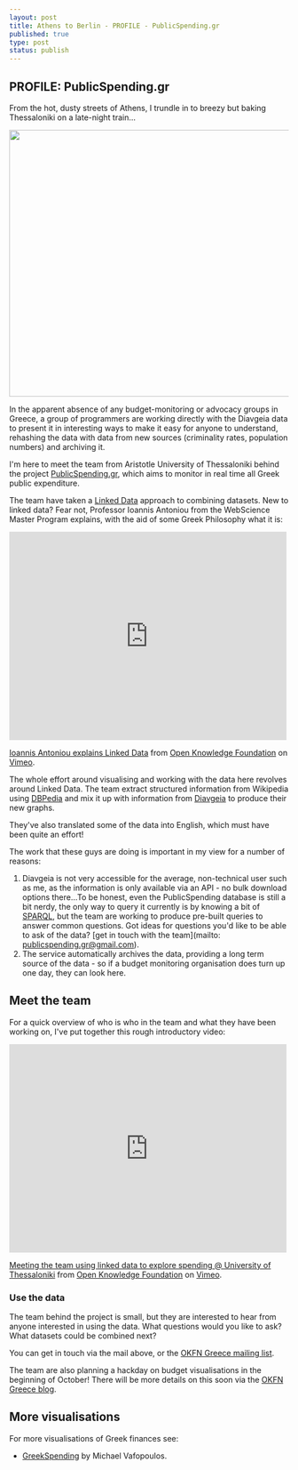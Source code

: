 ```yaml
---
layout: post
title: Athens to Berlin - PROFILE - PublicSpending.gr
published: true
type: post
status: publish
---
```


## PROFILE: PublicSpending.gr

From the hot, dusty streets of Athens, I trundle in to breezy but baking Thessaloniki on a late-night train... 

<img alt="" src="http://farm9.staticflickr.com/8005/7581121498_91fd055495_z.jpg" title="Train Athens - Thessaloniki" class="alignnone" width="640" height="480" />

In the apparent absence of any budget-monitoring or advocacy groups in Greece, a group of programmers are working directly with the Diavgeia data to present it in interesting ways to make it easy for anyone to understand, rehashing the data with data from new sources (criminality rates, population numbers) and archiving it. 

I'm here to meet the team from Aristotle University of Thessaloniki behind the project [PublicSpending.gr](http://publicspending.medialab.ntua.gr/), which aims to monitor in real time all Greek public expenditure.

The team have taken a [Linked Data](http://en.wikipedia.org/wiki/Linked_data) approach to combining datasets. New to linked data? Fear not, Professor Ioannis Antoniou from the WebScience Master Program explains, with the aid of some Greek Philosophy what it is:  

<iframe src="http://player.vimeo.com/video/45789248" width="500" height="375" frameborder="0" webkitAllowFullScreen mozallowfullscreen allowFullScreen></iframe> <p><a href="http://vimeo.com/45789248">Ioannis Antoniou explains Linked Data</a> from <a href="http://vimeo.com/okf">Open Knowledge Foundation</a> on <a href="http://vimeo.com">Vimeo</a>.</p>

The whole effort around visualising and working with the data here revolves around Linked Data. The team extract structured information from Wikipedia using [DBPedia](http://dbpedia.org/About) and mix it up with information from [Diavgeia](http://diavgeia.gov.gr/) to produce their new graphs. 

They've also translated some of the data into English, which must have been quite an effort! 

The work that these guys are doing is important in my view for a number of reasons: 

1. Diavgeia is not very accessible for the average, non-technical user such as me, as the information is only available via an API - no bulk download options there...To be honest, even the PublicSpending database is still a bit nerdy, the only way to query it currently is by knowing a bit of [SPARQL](http://en.wikipedia.org/wiki/SPARQL), but the team are working to produce pre-built queries to answer common questions. Got ideas for questions you'd like to be able to ask of the data? [get in touch with the team](mailto: publicspending.gr@gmail.com). 
2. The service automatically archives the data, providing a long term source of the data - so if a budget monitoring organisation does turn up one day, they can look here. 

## Meet the team

For a quick overview of who is who in the team and what they have been working on, I've put together this rough introductory video: 

<iframe src="http://player.vimeo.com/video/45828256" width="500" height="375" frameborder="0" webkitAllowFullScreen mozallowfullscreen allowFullScreen></iframe> <p><a href="http://vimeo.com/45828256">Meeting the team using linked data to explore spending @ University of Thessaloniki</a> from <a href="http://vimeo.com/okf">Open Knowledge Foundation</a> on <a href="http://vimeo.com">Vimeo</a>.</p>


### Use the data

The team behind the project is small, but they are interested to hear from anyone interested in using the data. What questions would you like to ask? What datasets could be combined next?

You can get in touch via the mail above, or the [OKFN Greece mailing list](http://lists.okfn.org/mailman/listinfo/okfn-gr).

The team are also planning a hackday on budget visualisations in the beginning of October! There will be more details on this soon via the [OKFN Greece blog](http://gr.okfn.org/blog/).

## More visualisations

For more visualisations of Greek finances see: 

* [GreekSpending](http://greekspending.com/) by Michael Vafopoulos.

